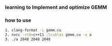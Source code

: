 ### learning to Implement and optimize GEMM

### how to use
```bash
1. clang-format -i gemm.cu
2. nvcc -std=c++11 -lcublas gemm.cu -o a
3. ./a 2048 2048 2048
```